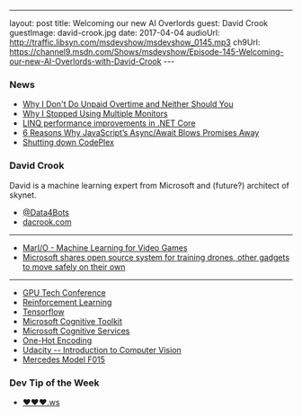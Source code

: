 ---
layout: post
title: Welcoming our new AI Overlords
guest: David Crook
guestImage: david-crook.jpg
date: 2017-04-04
audioUrl: http://traffic.libsyn.com/msdevshow/msdevshow_0145.mp3
ch9Url: https://channel9.msdn.com/Shows/msdevshow/Episode-145-Welcoming-our-new-AI-Overlords-with-David-Crook
--- 

### News

 - [Why I Don't Do Unpaid Overtime and Neither Should You](http://thecodist.com/article/why_i_don_39_t_do_unpaid_overtime_and_neither_should_you)
 - [Why I Stopped Using Multiple Monitors](https://hackernoon.com/why-i-stopped-using-multiple-monitors-bfd87efa2e5b#.8509nzv96)
 - [LINQ performance improvements in .NET Core](http://www.thomaslevesque.com/2017/03/29/linq-performance-improvements-in-net-core/)
 - [6 Reasons Why JavaScript’s Async/Await Blows Promises Away](https://hackernoon.com/6-reasons-why-javascripts-async-await-blows-promises-away-tutorial-c7ec10518dd9)
 - [Shutting down CodePlex](https://blogs.msdn.microsoft.com/bharry/2017/03/31/shutting-down-codeplex/)

### David Crook

David is a machine learning expert from Microsoft and (future?) architect of skynet.

 - [@Data4Bots](https://twitter.com/Data4Bots)
 - [dacrook.com](http://dacrook.com/)

-----------------------------------------------------------------

 - [MarI/O - Machine Learning for Video Games](https://www.youtube.com/watch?v=qv6UVOQ0F44)
 - [Microsoft shares open source system for training drones, other gadgets to move safely on their own](https://blogs.microsoft.com/next/2017/02/15/microsoft-shares-open-source-system-training-drones-gadgets-move-safely/#sm.000019y3g4ujzdeskxib5w776nkv6)

-----------------------------------------------------------------

 - [GPU Tech Conference](http://www.gputechconf.com/)
 - [Reinforcement Learning](https://en.wikipedia.org/wiki/Reinforcement_learning)
 - [Tensorflow](https://www.tensorflow.org/)
 - [Microsoft Cognitive Toolkit](https://github.com/Microsoft/CNTK)
 - [Microsoft Cognitive Services](https://www.microsoft.com/cognitive-services)
 - [One-Hot Encoding](https://en.wikipedia.org/wiki/One-hot)
 - [Udacity -- Introduction to Computer Vision](https://www.udacity.com/course/introduction-to-computer-vision--ud810)
 - [Mercedes Model F015](https://www.mbusa.com/mercedes/future/model/model-All_New_F015_Luxury#module=future-gallery&submodule=future-gallery-0&gallery=UNIQUE-GALLERY-ID|0|0)
  
### Dev Tip of the Week

 - [❤❤❤.ws](https://❤❤❤.ws)